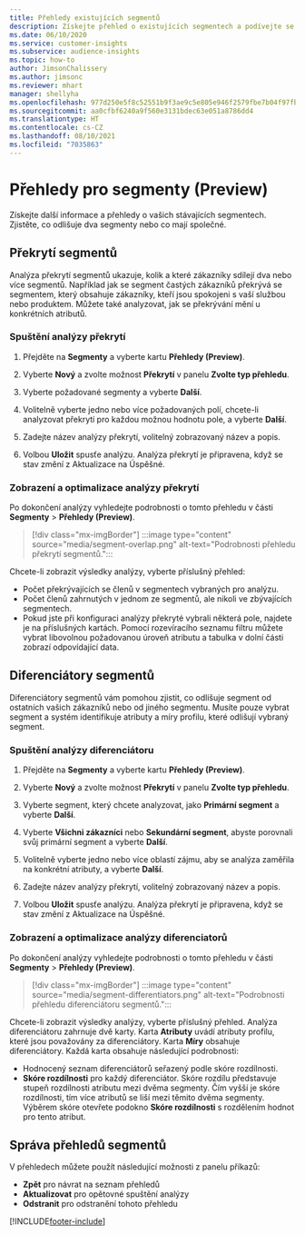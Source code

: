 ```yaml
---
title: Přehledy existujících segmentů
description: Získejte přehled o existujících segmentech a podívejte se na rozdíly a společné rysy.
ms.date: 06/10/2020
ms.service: customer-insights
ms.subservice: audience-insights
ms.topic: how-to
author: JimsonChalissery
ms.author: jimsonc
ms.reviewer: mhart
manager: shellyha
ms.openlocfilehash: 977d250e5f8c52551b9f3ae9c5e805e946f2579fbe7b04f97fbac880debbac2a
ms.sourcegitcommit: aa0cfbf6240a9f560e3131bdec63e051a8786dd4
ms.translationtype: HT
ms.contentlocale: cs-CZ
ms.lasthandoff: 08/10/2021
ms.locfileid: "7035863"
---
```

# <a name="segment-insights-preview"></a>Přehledy pro segmenty (Preview)

Získejte další informace a přehledy o vašich stávajících segmentech. Zjistěte, co odlišuje dva segmenty nebo co mají společné.

## <a name="segment-overlap"></a>Překrytí segmentů

Analýza překrytí segmentů ukazuje, kolik a které zákazníky sdílejí dva nebo více segmentů. Například jak se segment častých zákazníků překrývá se segmentem, který obsahuje zákazníky, kteří jsou spokojeni s vaší službou nebo produktem.
Můžete také analyzovat, jak se překrývání mění u konkrétních atributů.

### <a name="run-an-overlap-analysis"></a>Spuštění analýzy překrytí

1. Přejděte na **Segmenty** a vyberte kartu **Přehledy (Preview)**.

1. Vyberte **Nový** a zvolte možnost **Překrytí** v panelu **Zvolte typ přehledu**.

1. Vyberte požadované segmenty a vyberte **Další**.

1. Volitelně vyberte jedno nebo více požadovaných polí, chcete-li analyzovat překrytí pro každou možnou hodnotu pole, a vyberte **Další**.

1. Zadejte název analýzy překrytí, volitelný zobrazovaný název a popis.

1. Volbou **Uložit** spusťe analýzu. Analýza překrytí je připravena, když se stav změní z Aktualizace na Úspěšné.

### <a name="view-and-optimize-an-overlap-analysis"></a>Zobrazení a optimalizace analýzy překrytí

Po dokončení analýzy vyhledejte podrobnosti o tomto přehledu v části **Segmenty** > **Přehledy (Preview)**.

> [!div class="mx-imgBorder"]
> :::image type="content" source="media/segment-overlap.png" alt-text="Podrobnosti přehledu překrytí segmentů.":::

Chcete-li zobrazit výsledky analýzy, vyberte příslušný přehled:

- Počet překrývajících se členů v segmentech vybraných pro analýzu.
- Počet členů zahrnutých v jednom ze segmentů, ale nikoli ve zbývajících segmentech.
- Pokud jste při konfiguraci analýzy překryté vybrali některá pole, najdete je na příslušných kartách. Pomocí rozevíracího seznamu filtru můžete vybrat libovolnou požadovanou úroveň atributu a tabulka v dolní části zobrazí odpovídající data.

## <a name="segment-differentiators"></a>Diferenciátory segmentů

Diferenciátory segmentů vám pomohou zjistit, co odlišuje segment od ostatních vašich zákazníků nebo od jiného segmentu. Musíte pouze vybrat segment a systém identifikuje atributy a míry profilu, které odlišují vybraný segment.

### <a name="run-a-differentiator-analysis"></a>Spuštění analýzy diferenciátoru

1. Přejděte na **Segmenty** a vyberte kartu **Přehledy (Preview)**.

1. Vyberte **Nový** a zvolte možnost **Překrytí** v panelu **Zvolte typ přehledu**.

1. Vyberte segment, který chcete analyzovat, jako **Primární segment** a vyberte **Další**.

1. Vyberte **Všichni zákazníci** nebo **Sekundární segment**, abyste porovnali svůj primární segment a vyberte **Další**.

1. Volitelně vyberte jedno nebo více oblastí zájmu, aby se analýza zaměřila na konkrétní atributy, a vyberte **Další**.

1. Zadejte název analýzy překrytí, volitelný zobrazovaný název a popis.

1. Volbou **Uložit** spusťe analýzu. Analýza překrytí je připravena, když se stav změní z Aktualizace na Úspěšné.

### <a name="view-and-optimize-a-differentiators-analysis"></a>Zobrazení a optimalizace analýzy diferenciatorů

Po dokončení analýzy vyhledejte podrobnosti o tomto přehledu v části **Segmenty** > **Přehledy (Preview)**.

> [!div class="mx-imgBorder"]
> :::image type="content" source="media/segment-differentiators.png" alt-text="Podrobnosti přehledu diferenciátoru segmentů.":::

Chcete-li zobrazit výsledky analýzy, vyberte příslušný přehled. Analýza diferenciátoru zahrnuje dvě karty. Karta **Atributy** uvádí atributy profilu, které jsou považovány za diferenciátory. Karta **Míry** obsahuje diferenciátory. Každá karta obsahuje následující podrobnosti:

- Hodnocený seznam diferenciátorů seřazený podle skóre rozdílnosti.
- **Skóre rozdílnosti** pro každý diferenciátor. Skóre rozdílu představuje stupeň rozdílnosti atributu mezi dvěma segmenty. Čím vyšší je skóre rozdílnosti, tím více atributů se liší mezi těmito dvěma segmenty. Výběrem skóre otevřete podokno **Skóre rozdílnosti** s rozdělením hodnot pro tento atribut.

## <a name="manage-segment-insights"></a>Správa přehledů segmentů

V přehledech můžete použít následující možnosti z panelu příkazů:

- **Zpět** pro návrat na seznam přehledů
- **Aktualizovat** pro opětovné spuštění analýzy
- **Odstranit** pro odstranění tohoto přehledu


[!INCLUDE[footer-include](../includes/footer-banner.md)]